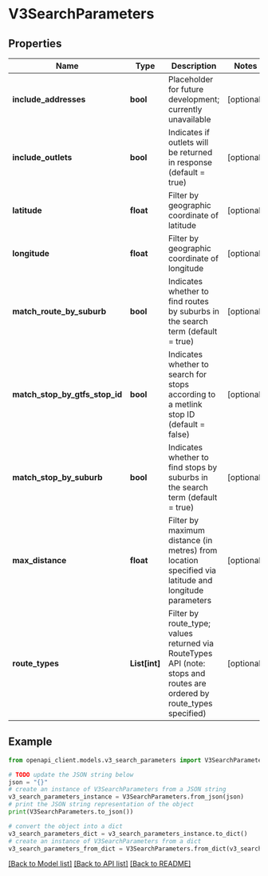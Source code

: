# V3SearchParameters


## Properties

Name | Type | Description | Notes
------------ | ------------- | ------------- | -------------
**include_addresses** | **bool** | Placeholder for future development; currently unavailable | [optional] 
**include_outlets** | **bool** | Indicates if outlets will be returned in response (default &#x3D; true) | [optional] 
**latitude** | **float** | Filter by geographic coordinate of latitude | [optional] 
**longitude** | **float** | Filter by geographic coordinate of longitude | [optional] 
**match_route_by_suburb** | **bool** | Indicates whether to find routes by suburbs in the search term (default &#x3D; true) | [optional] 
**match_stop_by_gtfs_stop_id** | **bool** | Indicates whether to search for stops according to a metlink stop ID (default &#x3D; false) | [optional] 
**match_stop_by_suburb** | **bool** | Indicates whether to find stops by suburbs in the search term (default &#x3D; true) | [optional] 
**max_distance** | **float** | Filter by maximum distance (in metres) from location specified via latitude and longitude parameters | [optional] 
**route_types** | **List[int]** | Filter by route_type; values returned via RouteTypes API (note: stops and routes are ordered by route_types specified) | [optional] 

## Example

```python
from openapi_client.models.v3_search_parameters import V3SearchParameters

# TODO update the JSON string below
json = "{}"
# create an instance of V3SearchParameters from a JSON string
v3_search_parameters_instance = V3SearchParameters.from_json(json)
# print the JSON string representation of the object
print(V3SearchParameters.to_json())

# convert the object into a dict
v3_search_parameters_dict = v3_search_parameters_instance.to_dict()
# create an instance of V3SearchParameters from a dict
v3_search_parameters_from_dict = V3SearchParameters.from_dict(v3_search_parameters_dict)
```
[[Back to Model list]](../README.md#documentation-for-models) [[Back to API list]](../README.md#documentation-for-api-endpoints) [[Back to README]](../README.md)


